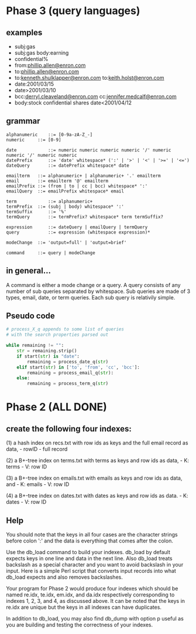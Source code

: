 # Phase 3 (query languages)

## examples
 - subj:gas
 - subj:gas body:earning
 - confidential%
 - from:phillip.allen@enron.com
 - to:phillip.allen@enron.com
 - to:kenneth.shulklapper@enron.com  to:keith.holst@enron.com
 - date:2001/03/15
 - date>2001/03/10
 - bcc:derryl.cleaveland@enron.com  cc:jennifer.medcalf@enron.com
 - body:stock  confidential  shares  date<2001/04/12

## grammar

```
alphanumeric    ::= [0-9a-zA-Z_-]
numeric		::= [0-9]

date            ::= numeric numeric numeric numeric '/' numeric numeric '/' numeric numeric
datePrefix      ::= 'date' whitespace* (':' | '>' | '<' | '>=' | '<=')
dateQuery       ::= datePrefix whitespace* date

emailterm	::= alphanumeric+ | alphanumeric+ '.' emailterm
email		::= emailterm '@' emailterm
emailPrefix	::= (from | to | cc | bcc) whitespace* ':'
emailQuery	::= emailPrefix whitespace* email

term            ::= alphanumeric+
termPrefix	::= (subj | body) whitespace* ':'
termSuffix      ::= '%' 
termQuery       ::= termPrefix? whitespace* term termSuffix?

expression      ::= dateQuery | emailQuery | termQuery 
query           ::= expression (whitespace expression)*

modeChange	::= 'output=full' | 'output=brief'

command		::= query | modeChange
```

## in general...
A command is either a mode change or a query. A query consists of any number of sub queries separated by whitespace. Sub queries are made of 3 types, email, date, or term queries. Each sub query is relativily simple. 

## Pseudo code
```python
# process_X_q appends to some list of queries 
# with the search properties parsed out

while remaining != "":
	str = remaining.strip()
	if start(str) is "date":
		remaining = process_date_q(str)
	elif start(str) in ['to', 'from', 'cc', 'bcc']:
		remaining = process_email_q(str):
	else:
		remaining = process_term_q(str)
```


# Phase 2 (ALL DONE)

## create the following four indexes: 

(1) a hash index on recs.txt with row ids as keys and the full email record as data,
	- rowID
	- full record

(2) a B+-tree index on terms.txt with terms as keys and row ids as data,
	- K: terms
	- V: row ID

(3) a B+-tree index on emails.txt with emails as keys and row ids as data, and
	- K: emails
	- V: row ID

(4) a B+-tree index on dates.txt with dates as keys and row ids as data.
	- K: dates
	- V: row ID	 


## Help

You should note that the keys in all four cases are the character strings before colon ':' and the data is everything that comes after the colon.

Use the db_load command to build your indexes. db_load by default expects keys in one line and data in the next line. Also db_load treats backslash as a special character and you want to avoid backslash in your input. Here is a simple Perl script that converts input records into what db_load expects and also removes backslashes.

Your program for Phase 2 would produce four indexes which should be named re.idx, te.idx, em.idx,  and da.idx respectively corresponding to indexes 1, 2, 3, and 4, as discussed above. It can be noted that the keys in re.idx are unique but the keys in all indexes can have duplicates.

In addition to db_load, you may also find db_dump with option p useful as you are building and testing the correctness of your indexes.
